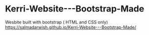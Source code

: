 # Kerri-Website---Bootstrap-Made
Wesbite built with bootstrap ( HTML and CSS only)
https://salmadarwish.github.io/Kerri-Website---Bootstrap-Made/
